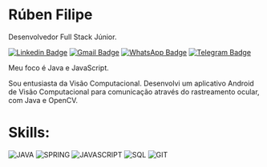 # Rúben Filipe

Desenvolvedor Full Stack Júnior.

[![Linkedin Badge](https://img.shields.io/badge/LinkedIn-316192?style=flat-square&logo=linkedin&logoColor=white//www.linkedin.com/in/filipedev/)](https://www.linkedin.com/in/filipedev/)
[![Gmail Badge](https://img.shields.io/badge/Gmail-A52A2A?style=flat-square&logo=gmail&logoColor=white&link=mailto:rubenfilipeao@gmail.com)](mailto:rubenfilipeao@gmail.com)
[![WhatsApp Badge](https://img.shields.io/badge/-WhatsApp-006400?style=flat-square&logoColor=white&logo=whatsapp&link=https://api.whatsapp.com/send?phone=55+12+982657371)](https://api.whatsapp.com/send?phone=55+12+982657371)
[![Telegram Badge](https://img.shields.io/badge/-Telegram-316192?style=flat-square&logoColor=white&logo=telegram&link=https://t.me/filipeoliveira1)](https://t.me/filipeoliveira1)

Meu foco é Java e JavaScript.

Sou entusiasta da Visão Computacional. Desenvolvi um aplicativo Android de Visão Computacional para comunicação através do rastreamento ocular, com Java e OpenCV.

# Skills:

![JAVA](https://img.shields.io/badge/Java-A52A2A?style=?style=flat-square&logo=java&logoColor=white)
![SPRING](https://img.shields.io/badge/Spring-006400?style=flat-square&logo=spring&logoColor=white)
![JAVASCRIPT](https://img.shields.io/badge/-JavaScript-8B6914?style=flat-square&logoColor=white&logo=javascript)
![SQL](https://img.shields.io/badge/SQL-316192?style=flat-square&logo=sql&logoColor=white)
![GIT](https://img.shields.io/badge/-Git-A52A2A?style=flat-square&logoColor=white&logo=git)
